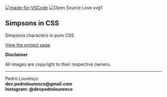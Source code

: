 [![made-for-VSCode](https://img.shields.io/badge/Made%20for-VSCode-1f425f.svg)](https://code.visualstudio.com/)
![Open Source Love svg1](https://badges.frapsoft.com/os/v1/open-source.svg?v=103)

## Simpsons in CSS

Simpsons characters in pure CSS

[View the project page](http://pattle.github.io/simpsons-in-css "Simpsons in CSS")

**Disclaimer**

All images are copyright to their respective owners. 

<hr>
<stong>Pedro Lourenço</strong><br>
<Strong>dev.pedrolourenco@gmail.com</strong><br>
<Strong>Instagram: @devpedrolourenco</strong>